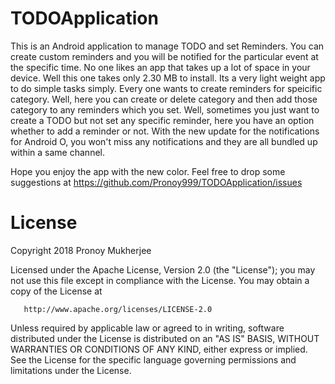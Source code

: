 # TODOApplication
This is an Android application to manage TODO and set Reminders.
You can create custom reminders and you will be notified for the particular event at the specific time. 
No one likes an app that takes up a lot of space in your device. Well this one takes only 2.30 MB to install. 
Its a very light weight app to do simple tasks simply. 
Every one wants to create reminders for speicific category. Well, here you can create or delete category and 
then add those category to any reminders which you set. 
Well, sometimes you just want to create a TODO but not set any specific reminder, here you have an option whether
to add a reminder or not. With the new update for the notifications for Android O, you won't miss any notifications
and they are all bundled up within a same channel. 

Hope you enjoy the app with the new color. 
Feel free to drop some suggestions at https://github.com/Pronoy999/TODOApplication/issues


# License

Copyright 2018 Pronoy Mukherjee

   Licensed under the Apache License, Version 2.0 (the "License");
   you may not use this file except in compliance with the License.
   You may obtain a copy of the License at

       http://www.apache.org/licenses/LICENSE-2.0

   Unless required by applicable law or agreed to in writing, software
   distributed under the License is distributed on an "AS IS" BASIS,
   WITHOUT WARRANTIES OR CONDITIONS OF ANY KIND, either express or implied.
   See the License for the specific language governing permissions and
limitations under the License.
